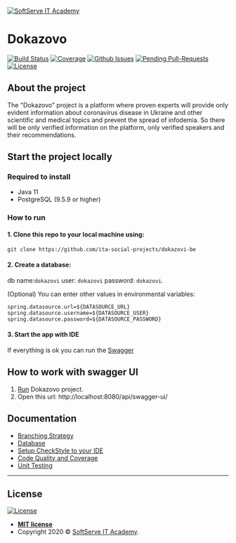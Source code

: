 <a href="https://softserve.academy/"><img src="https://s.057.ua/section/newsInternalIcon/upload/images/news/icon/000/050/792/vnutr_5ce4f980ef15f.jpg" title="SoftServe IT Academy" alt="SoftServe IT Academy"></a>

# Dokazovo

[![Build Status](https://img.shields.io/travis/ita-social-projects/dokazovi-be/master?style=flat-square)](https://travis-ci.org/github/ita-social-projects/dokazovi-be)
[![Coverage](https://sonarcloud.io/api/project_badges/measure?project=ita-social-projects_dokazovi-be&metric=coverage)](https://sonarcloud.io/dashboard?id=ita-social-projects_dokazovi-be)
[![Github Issues](https://img.shields.io/github/issues/ita-social-projects/dokazovi-be?style=flat-square)](https://github.com/ita-social-projects/dokazovi-be/issues)
[![Pending Pull-Requests](https://img.shields.io/github/issues-pr/ita-social-projects/dokazovi-be?style=flat-square)](https://github.com/ita-social-projects/dokazovi-be/pulls)
[![License](http://img.shields.io/:license-mit-blue.svg?style=flat-square)](http://badges.mit-license.org)

## About the project

The "Dokazovo" project is a platform where proven experts will provide only evident information about coronavirus disease in Ukraine and other scientific and medical topics and prevent the spread of infodemia.
So there will be only verified information on the platform, only verified speakers and their recommendations.

## Start the project locally

### Required to install

* Java 11
* PostgreSQL (9.5.9 or higher)

### How to run

#### 1. Clone this repo to your local machine using:

```shell
git clone https://github.com/ita-social-projects/dokazovi-be
```

#### 2. Create a database: 

db name:`dokazovi` user: `dokazovi` password: `dokazovi`.

(Optional) You can enter other values in environmental variables:

```properties
spring.datasource.url=${DATASOURCE_URL}
spring.datasource.username=${DATASOURCE_USER}
spring.datasource.password=${DATASOURCE_PASSWORD}
```

#### 3. Start the app with IDE

If everything is ok you can run the [Swagger](#How-to-work-with-swagger-UI)

## How to work with swagger UI

1. [Run](#How-to-run) Dokazovo project.
2. Open this url: http://localhost:8080/api/swagger-ui/

## Documentation
* [Branching Strategy](https://github.com/ita-social-projects/dokazovi-be/wiki/Branching-Strategy)
* [Database](https://github.com/ita-social-projects/dokazovi-be/wiki/Database)
* [Setup CheckStyle to your IDE](https://github.com/ita-social-projects/dokazovi-be/wiki/Setup-CheckStyle-to-your-IDE)
* [Code Quality and Coverage](https://github.com/ita-social-projects/dokazovi-be/wiki/Code-Quality-and-Coverage)
* [Unit Testing](https://github.com/ita-social-projects/dokazovi-be/wiki/Unit-Testing)
---

## License

[![License](http://img.shields.io/:license-mit-blue.svg?style=flat-square)](http://badges.mit-license.org)

- **[MIT license](http://opensource.org/licenses/mit-license.php)**
- Copyright 2020 © <a href="https://softserve.academy/" target="_blank"> SoftServe IT Academy</a>.